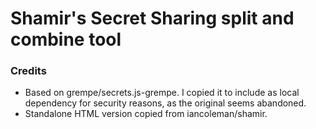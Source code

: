 # Shamir's Secret Sharing split and combine tool


### Credits

* Based on grempe/secrets.js-grempe. I copied it to include as local dependency for security reasons, as the original seems abandoned.
* Standalone HTML version copied from iancoleman/shamir.